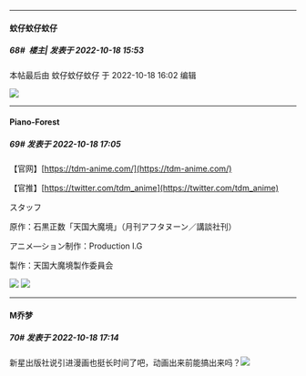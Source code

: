

*****

####  蚊仔蚊仔蚊仔  
##### 68#         楼主| 发表于 2022-10-18 15:53

 本帖最后由 蚊仔蚊仔蚊仔 于 2022-10-18 16:02 编辑 

<img src="https://p.sda1.dev/7/acc9dcd9e2049f0d863014f6622c514d/CMP_20221018160135760.jpg" referrerpolicy="no-referrer">



*****

####  Piano-Forest  
##### 69#       发表于 2022-10-18 17:05

【官网】[https://tdm-anime.com/](https://tdm-anime.com/)

【官推】[https://twitter.com/tdm_anime](https://twitter.com/tdm_anime)

スタッフ

原作：石黒正数「天国大魔境」（月刊アフタヌーン／講談社刊）

アニメ―ション制作：Production I.G

製作：天国大魔境製作委員会

<img src="https://p.sda1.dev/7/4c49c5ca795abf88f5830a2ec500472a/kv_nrw.jpg" referrerpolicy="no-referrer">
<img src="https://p.sda1.dev/7/3cb89a0cbb3f4f4dca4c535e53668d71/20221018_170251.jpg" referrerpolicy="no-referrer">



*****

####  M乔梦  
##### 70#       发表于 2022-10-18 17:14

新星出版社说引进漫画也挺长时间了吧，动画出来前能搞出来吗？<img src="https://static.saraba1st.com/image/smiley/face2017/034.png" referrerpolicy="no-referrer">


